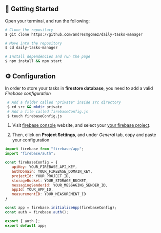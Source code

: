 
## 🚀 Getting Started

Open your terminal, and run the following:
```bash
# Clone the repository
$ git clone https://github.com/andresmgomez/daily-tasks-manager

# Move into the repository
$ cd daily-tasks-manager

# Install dependencies and run the page
$ npm install && npm start
```

## ⚙️ Configuration

In order to store your tasks in **firestore database**, you need to add a valid <em>Firebase configuration</em>

```bash
 # Add a folder called "private" inside src directory 
 $ cd src && mkdir private
 # Add a file called firebaseConfig.js
 $ touch firebaseConfig.js
```

1. Visit [firebase console](https://console.firebase.google.com/) website, and select your <u>your firebase project</u>.

2. Then, click on <strong>Project Settings</strong>, and under <em>General</em> tab, copy and paste your configuration

```javascript
import firebase from "firebase/app";
import "firebase/auth";

const firebaseConfig = {
   apiKey: YOUR_FIREBASE_API_KEY,
   authDomain: YOUR_FIREBASE_DOMAIN_KEY,
   projectId: YOUR_PROJECT_ID,
   storageBucket: YOUR_STORAGE_BUCKET,
   messagingSenderId: YOUR_MESSAGING_SENDER_ID,
   appId: YOUR_APP_ID,
   measurementID: YOUR_MEASUREMENT_ID
}

const app = firebase.initializeApp(firebaseConfig);
const auth = firebase.auth();

export { auth };
export default app;
```